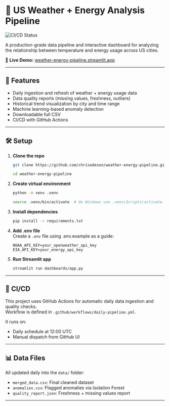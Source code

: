 # 🔌 US Weather + Energy Analysis Pipeline

![CI/CD Status](https://github.com/chrisedeson/weather-energy-pipeline/actions/workflows/daily-pipeline.yml/badge.svg)

A production-grade data pipeline and interactive dashboard for analyzing the relationship between temperature and energy usage across US cities.

🔗 **Live Demo:** [weather-energy-pipeline.streamlit.app](https://weather-energy-pipeline.streamlit.app/)

---

## 🚀 Features

- Daily ingestion and refresh of weather + energy usage data
- Data quality reports (missing values, freshness, outliers)
- Historical trend visualization by city and time range
- Machine learning-based anomaly detection
- Downloadable full CSV
- CI/CD with GitHub Actions

---

## 🛠️ Setup

1. **Clone the repo**  
   ```bash
   git clone https://github.com/chrisedeson/weather-energy-pipeline.git

   cd weather-energy-pipeline
   ```

2. **Create virtual environment**
   ```bash
   python -m venv .venv

   source .venv/bin/activate  # On Windows use .venv\Scripts\activate
   ```

3. **Install dependencies**
   ```bash
   pip install -r requirements.txt
   ```

4. **Add .env file**  
   Create a `.env` file using .env.example as a guide:
   ```
   NOAA_API_KEY=your_openweather_api_key
   EIA_API_KEY=your_energy_api_key
   ```

5. **Run Streamlit app**
   ```bash
   streamlit run dashboards/app.py
   ```

---

## 🧪 CI/CD

This project uses GitHub Actions for automatic daily data ingestion and quality checks.  
Workflow is defined in `.github/workflows/daily-pipeline.yml`.

It runs on:
- Daily schedule at 12:00 UTC
- Manual dispatch from GitHub UI

---

## 📊 Data Files

All updated daily into the `data/` folder:

- `merged_data.csv`: Final cleaned dataset
- `anomalies.csv`: Flagged anomalies via Isolation Forest
- `quality_report.json`: Freshness + missing values report

---
